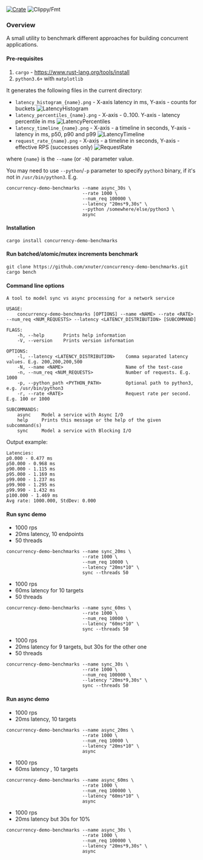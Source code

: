 [![Crate](https://img.shields.io/crates/v/concurrency-demo-benchmarks.svg)](https://crates.io/crates/concurrency-demo-benchmarks)
![Clippy/Fmt](https://github.com/xnuter/concurrency-demo-benchmarks/workflows/Clippy/Fmt/badge.svg)

### Overview

A small utility to benchmark different approaches for building concurrent applications.

#### Pre-requisites

1. `cargo` - https://www.rust-lang.org/tools/install
1. `python3.6+` with `matplotlib`

It generates the following files in the current directory:

* `latency_histogram_{name}.png` - X-axis latency in ms, Y-axis - counts for buckets
![LatencyHistogram](./figures/latency_histogram_async_200ms.png)
* `latency_percentiles_{name}.png` - X-axis - 0..100. Y-axis - latency percentile in ms
![LatencyPercentiles](./figures/latency_percentiles_async_200ms.png)
* `latency_timeline_{name}.png` - X-axis - a timeline in seconds, Y-axis - latency in ms, p50, p90 and p99
![LatencyTimeline](./figures/latency_timeline_async_200ms.png)
* `request_rate_{name}.png` - X-axis - a timeline in seconds, Y-axis - effective RPS (successes only)
![RequestRate](./figures/request_rate_async_200ms.png)

where `{name}` is the `--name` (or `-N`) parameter value.

You may need to use `--python`/`-p` parameter to specify `python3` binary, if it's not in `/usr/bin/python3`. E.g.

```
concurrency-demo-benchmarks --name async_30s \
                            --rate 1000 \
                            --num_req 100000 \
                            --latency "20ms*9,30s" \
                            --python /somewhere/else/python3 \
                            async
```

#### Installation

```
cargo install concurrency-demo-benchmarks  
```


#### Run batched/atomic/mutex increments benchmark
```
git clone https://github.com/xnuter/concurrency-demo-benchmarks.git
cargo bench
```

#### Command line options

```
A tool to model sync vs async processing for a network service

USAGE:
    concurrency-demo-benchmarks [OPTIONS] --name <NAME> --rate <RATE> --num_req <NUM_REQUESTS> --latency <LATENCY_DISTRIBUTION> [SUBCOMMAND]

FLAGS:
    -h, --help       Prints help information
    -V, --version    Prints version information

OPTIONS:
    -l, --latency <LATENCY_DISTRIBUTION>    Comma separated latency values. E.g. 200,200,200,500
    -N, --name <NAME>                       Name of the test-case
    -n, --num_req <NUM_REQUESTS>            Number of requests. E.g. 1000
    -p, --python_path <PYTHON_PATH>         Optional path to python3, e.g. /usr/bin/python3
    -r, --rate <RATE>                       Request rate per second. E.g. 100 or 1000

SUBCOMMANDS:
    async    Model a service with Async I/O
    help     Prints this message or the help of the given subcommand(s)
    sync     Model a service with Blocking I/O

```

Output example:
```
Latencies:
p0.000 - 0.477 ms
p50.000 - 0.968 ms
p90.000 - 1.115 ms
p95.000 - 1.169 ms
p99.000 - 1.237 ms
p99.900 - 1.295 ms
p99.990 - 1.432 ms
p100.000 - 1.469 ms
Avg rate: 1000.000, StdDev: 0.000
``` 

#### Run sync demo
* 1000 rps
* 20ms latency, 10 endpoints
* 50 threads
```
concurrency-demo-benchmarks --name sync_20ms \
                            --rate 1000 \
                            --num_req 10000 \
                            --latency "20ms*10" \
                            sync --threads 50
```

* 1000 rps
* 60ms latency for 10 targets
* 50 threads
```
concurrency-demo-benchmarks --name sync_60ms \
                            --rate 1000 \
                            --num_req 10000 \
                            --latency "60ms*10" \
                            sync --threads 50
```

* 1000 rps
* 20ms latency for 9 targets, but 30s for the other one
* 50 threads
```
concurrency-demo-benchmarks --name sync_30s \
                            --rate 1000 \
                            --num_req 100000 \
                            --latency "20ms*9,30s" \
                            sync --threads 50
```

#### Run async demo
* 1000 rps
* 20ms latency, 10 targets
```
concurrency-demo-benchmarks --name async_20ms \
                            --rate 1000 \
                            --num_req 10000 \
                            --latency "20ms*10" \
                            async
```

* 1000 rps
* 60ms latency , 10 targets
```
concurrency-demo-benchmarks --name async_60ms \
                            --rate 1000 \
                            --num_req 100000 \
                            --latency "60ms*10" \
                            async
```

* 1000 rps
* 20ms latency but 30s for 10%
```
concurrency-demo-benchmarks --name async_30s \
                            --rate 1000 \
                            --num_req 100000 \
                            --latency "20ms*9,30s" \
                            async
```
